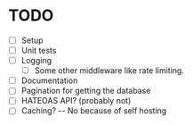 # TODO

- [ ] Setup
- [ ] Unit tests
- [ ] Logging
    - [ ] Some other middleware like rate limiting.
- [ ] Documentation
- [ ] Pagination for getting the database
- [ ] HATEOAS API? (probably not)
- [ ] Caching? -- No because of self hosting